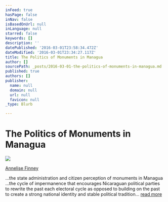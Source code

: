 ```yaml
---
inFeed: true
hasPage: false
inNav: false
isBasedOnUrl: null
inLanguage: null
starred: false
keywords: []
description: ''
datePublished: '2016-03-01T23:58:34.472Z'
dateModified: '2016-03-01T23:34:27.117Z'
title: The Politics of Monuments in Managua
author: []
sourcePath: _posts/2016-03-01-the-politics-of-monuments-in-managua.md
published: true
authors: []
publisher:
  name: null
  domain: null
  url: null
  favicon: null
_type: Blurb

---
```

# The Politics of Monuments in Managua
![](https://the-grid-user-content.s3-us-west-2.amazonaws.com/7e6a041c-0548-4208-848f-30de3307ff5e.jpg)

[Annelise Finney][0]

...the state administration and citizen perception of monuments in Managua ...the cycle of impermanence that encourages Nicaraguan political parties to rewrite the past each electoral cycle as opposed to building on the past to create a strong national identity and stable political tradition... [read more][1]

[0]: http://laic.columbia.edu/author/5105253648/
[1]: http://laic.columbia.edu/journal-undergraduate-research/the-cycle-impermanence-collective-memory-and-the-politics-monuments-managua-nicaragua/#note-27